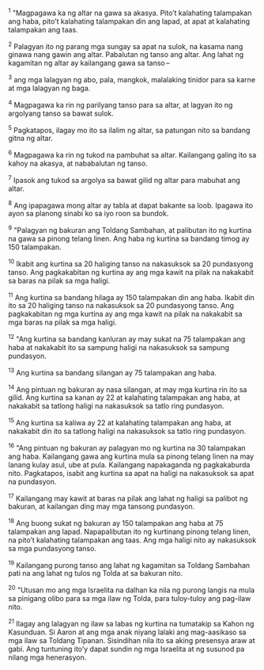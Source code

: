 <sup>1</sup>
"Magpagawa ka ng altar na gawa sa akasya. Pitoʼt kalahating talampakan ang haba, pitoʼt kalahating talampakan din ang lapad, at apat at kalahating talampakan ang taas. 

<sup>2</sup>
Palagyan ito ng parang mga sungay sa apat na sulok, na kasama nang ginawa nang gawin ang altar. Pabalutan ng tanso ang altar. Ang lahat ng kagamitan ng altar ay kailangang gawa sa tanso – 

<sup>3</sup>
ang mga lalagyan ng abo, pala, mangkok, malalaking tinidor para sa karne at mga lalagyan ng baga. 

<sup>4</sup>
Magpagawa ka rin ng parilyang tanso para sa altar, at lagyan ito ng argolyang tanso sa bawat sulok. 

<sup>5</sup>
Pagkatapos, ilagay mo ito sa ilalim ng altar, sa patungan nito sa bandang gitna ng altar. 

<sup>6</sup>
Magpagawa ka rin ng tukod na pambuhat sa altar. Kailangang galing ito sa kahoy na akasya, at nababalutan ng tanso. 

<sup>7</sup>
Ipasok ang tukod sa argolya sa bawat gilid ng altar para mabuhat ang altar. 

<sup>8</sup>
Ang ipapagawa mong altar ay tabla at dapat bakante sa loob. Ipagawa ito ayon sa planong sinabi ko sa iyo roon sa bundok.

<sup>9</sup>
"Palagyan ng bakuran ang Toldang Sambahan, at palibutan ito ng kurtina na gawa sa pinong telang linen. Ang haba ng kurtina sa bandang timog ay 150 talampakan. 

<sup>10</sup>
Ikabit ang kurtina sa 20 haliging tanso na nakasuksok sa 20 pundasyong tanso. Ang pagkakabitan ng kurtina ay ang mga kawit na pilak na nakakabit sa baras na pilak sa mga haligi. 

<sup>11</sup>
Ang kurtina sa bandang hilaga ay 150 talampakan din ang haba. Ikabit din ito sa 20 haliging tanso na nakasuksok sa 20 pundasyong tanso. Ang pagkakabitan ng mga kurtina ay ang mga kawit na pilak na nakakabit sa mga baras na pilak sa mga haligi. 

<sup>12</sup>
"Ang kurtina sa bandang kanluran ay may sukat na 75 talampakan ang haba at nakakabit ito sa sampung haligi na nakasuksok sa sampung pundasyon. 

<sup>13</sup>
Ang kurtina sa bandang silangan ay 75 talampakan ang haba. 

<sup>14</sup>
Ang pintuan ng bakuran ay nasa silangan, at may mga kurtina rin ito sa gilid. Ang kurtina sa kanan ay 22 at kalahating talampakan ang haba, at nakakabit sa tatlong haligi na nakasuksok sa tatlo ring pundasyon. 

<sup>15</sup>
Ang kurtina sa kaliwa ay 22 at kalahating talampakan ang haba, at nakakabit din ito sa tatlong haligi na nakasuksok sa tatlo ring pundasyon. 

<sup>16</sup>
"Ang pintuan ng bakuran ay palagyan mo ng kurtina na 30 talampakan ang haba. Kailangang gawa ang kurtina mula sa pinong telang linen na may lanang kulay asul, ube at pula. Kailangang napakaganda ng pagkakaburda nito. Pagkatapos, isabit ang kurtina sa apat na haligi na nakasuksok sa apat na pundasyon. 

<sup>17</sup>
Kailangang may kawit at baras na pilak ang lahat ng haligi sa palibot ng bakuran, at kailangan ding may mga tansong pundasyon. 

<sup>18</sup>
Ang buong sukat ng bakuran ay 150 talampakan ang haba at 75 talampakan ang lapad. Napapalibutan ito ng kurtinang pinong telang linen, na pitoʼt kalahating talampakan ang taas. Ang mga haligi nito ay nakasuksok sa mga pundasyong tanso. 

<sup>19</sup>
Kailangang purong tanso ang lahat ng kagamitan sa Toldang Sambahan pati na ang lahat ng tulos ng Tolda at sa bakuran nito.

<sup>20</sup>
"Utusan mo ang mga Israelita na dalhan ka nila ng purong langis na mula sa pinigang olibo para sa mga ilaw ng Tolda, para tuloy-tuloy ang pag-ilaw nito. 

<sup>21</sup>
Ilagay ang lalagyan ng ilaw sa labas ng kurtina na tumatakip sa Kahon ng Kasunduan. Si Aaron at ang mga anak niyang lalaki ang mag-aasikaso sa mga ilaw sa Toldang Tipanan. Sisindihan nila ito sa aking presensya araw at gabi. Ang tuntuning itoʼy dapat sundin ng mga Israelita at ng susunod pa nilang mga henerasyon.